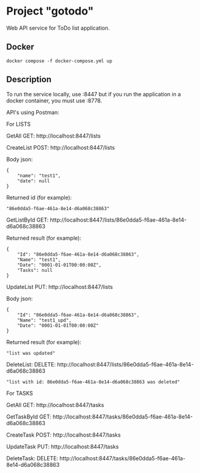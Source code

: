 # Project "gotodo"

Web API service for ToDo list application.

## Docker

```
docker compose -f docker-compose.yml up
```

## Description

To run the service locally, use :8447 but if you run the application in a docker container, you must use :8778.

API's using Postman:

For LISTS

GetAll      GET:    http://localhost:8447/lists

CreateList  POST:   http://localhost:8447/lists

Body json:
```
{
    "name": "test1",
    "date": null
}
```

Returned id (for example):

```
"86e0dda5-f6ae-461a-8e14-d6a068c38863"
```

GetListById  GET:   http://localhost:8447/lists/86e0dda5-f6ae-461a-8e14-d6a068c38863

Returned result (for example):
```
{
    "Id": "86e0dda5-f6ae-461a-8e14-d6a068c38863",
    "Name": "test1",
    "Date": "0001-01-01T00:00:00Z",
    "Tasks": null
}
```

UpdateList  PUT:    http://localhost:8447/lists 

Body json:
```
{
    "Id": "86e0dda5-f6ae-461a-8e14-d6a068c38863",
    "Name": "test1_upd",
    "Date": "0001-01-01T00:00:00Z"
}
```

Returned result (for example):
```
"list was updated"
```

DeleteList:  DELETE: http://localhost:8447/lists/86e0dda5-f6ae-461a-8e14-d6a068c38863 

```
"list with id: 86e0dda5-f6ae-461a-8e14-d6a068c38863 was deleted"
```

For TASKS

GetAll GET: http://localhost:8447/tasks

GetTaskById  GET:   http://localhost:8447/tasks/86e0dda5-f6ae-461a-8e14-d6a068c38863

CreateTask  POST:   http://localhost:8447/tasks

UpdateTask  PUT:    http://localhost:8447/tasks

DeleteTask:  DELETE: http://localhost:8447/tasks/86e0dda5-f6ae-461a-8e14-d6a068c38863